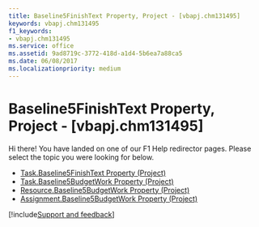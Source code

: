 ```yaml
---
title: Baseline5FinishText Property, Project - [vbapj.chm131495]
keywords: vbapj.chm131495
f1_keywords:
- vbapj.chm131495
ms.service: office
ms.assetid: 9ad8719c-3772-418d-a1d4-5b6ea7a88ca5
ms.date: 06/08/2017
ms.localizationpriority: medium
---
```



# Baseline5FinishText Property, Project - [vbapj.chm131495]

Hi there! You have landed on one of our F1 Help redirector pages. Please select the topic you were looking for below.

- [Task.Baseline5FinishText Property (Project)](https://msdn.microsoft.com/library/20ccdcac-c6b7-6728-3383-2c5bac33f60f%28Office.15%29.aspx)
- [Task.Baseline5BudgetWork Property (Project)](https://msdn.microsoft.com/library/98817206-b4c5-c8aa-ef7f-4b0d204d1d7a%28Office.15%29.aspx)
- [Resource.Baseline5BudgetWork Property (Project)](https://msdn.microsoft.com/library/800952cf-80e3-d097-511a-61a4a8fae186%28Office.15%29.aspx)
- [Assignment.Baseline5BudgetWork Property (Project)](https://msdn.microsoft.com/library/aebaa0d4-4484-6718-b0b5-ba58972d8f0e%28Office.15%29.aspx)

[!include[Support and feedback](~/includes/feedback-boilerplate.md)]